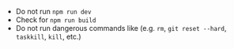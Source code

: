 - Do not run `npm run dev`
- Check for `npm run build`
- Do not run dangerous commands like (e.g. `rm`, `git reset --hard`, `taskkill`, `kill`, etc.)
